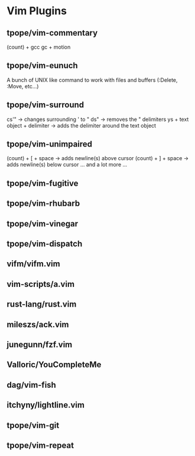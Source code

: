 # Vim Plugins

## tpope/vim-commentary
(count) + gcc
gc + motion

## tpope/vim-eunuch
A bunch of UNIX like command to work with files and buffers (:Delete, :Move, etc...)

## tpope/vim-surround
cs'" -> changes surrounding ' to "
ds" -> removes the " delimiters
ys + text object + delimiter -> adds the delimiter around the text object

## tpope/vim-unimpaired
(count) + [ + space -> adds newline(s) above cursor
(count) + ] + space -> adds newline(s) below cursor
... and a lot more ...

## tpope/vim-fugitive

## tpope/vim-rhubarb

## tpope/vim-vinegar

## tpope/vim-dispatch

## vifm/vifm.vim

## vim-scripts/a.vim

## rust-lang/rust.vim

## mileszs/ack.vim

## junegunn/fzf.vim

## Valloric/YouCompleteMe

## dag/vim-fish

## itchyny/lightline.vim
## tpope/vim-git
## tpope/vim-repeat
